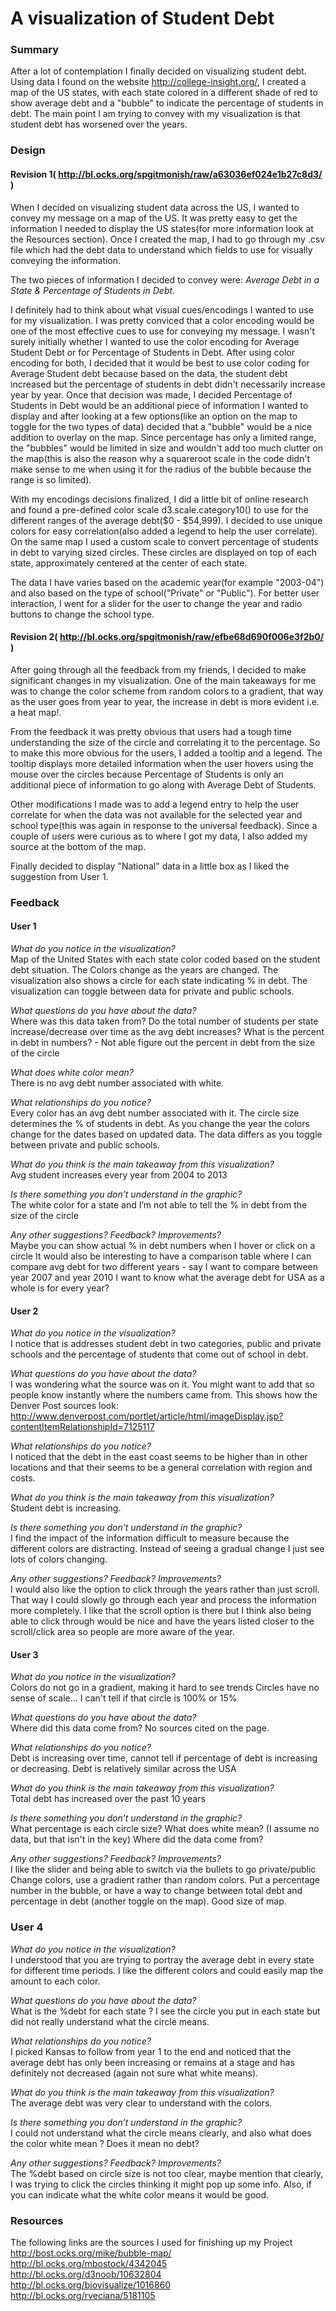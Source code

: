 # A visualization of Student Debt
### Summary
After a lot of contemplation I finally decided on visualizing student debt. Using data I found on the website http://college-insight.org/, I created a map of the US states, with each state colored in a different shade of red to show average debt and a "bubble" to indicate the percentage of students in debt. The main point I am trying to convey with my visualization is that student debt has worsened over the years.

### Design
#### Revision 1( http://bl.ocks.org/spgitmonish/raw/a63036ef024e1b27c8d3/ )
When I decided on visualizing student data across the US, I wanted to convey my message on a map of the US. It was pretty easy to get the information I needed to display the US states(for more information look at the Resources section). Once I created the map, I had to go through my .csv file which had the debt data to understand which fields to use for visually conveying the information.

The two pieces of information I decided to convey were: _Average Debt in a State & Percentage of Students in Debt_.

I definitely had to think about what visual cues/encodings I wanted to use for my visualization. I was pretty conviced that a color encoding would be one of the most effective cues to use for conveying my message. I wasn't surely initially whether I wanted to use the color encoding for Average Student Debt or for Percentage of Students in Debt. After using color encoding for both, I decided that it would be best to use color coding for Average Student debt because based on the data, the student debt increased but the percentage of students in debt didn't necessarily increase year by year. Once that decision was made, I decided Percentage of Students in Debt would be an additional piece of information I wanted to display and after looking at a few options(like an option on the map to toggle for the two types of data) decided that a "bubble" would be a nice addition to overlay on the map. Since percentage has only a limited range, the "bubbles" would be limited in size and wouldn't add too much clutter on the map(this is also the reason why a squareroot scale in the code didn't make sense to me when using it for the radius of the bubble because the range is so limited). 

With my encodings decisions finalized, I did a little bit of online research and found a pre-defined color scale d3.scale.category10() to use for the different ranges of the average debt($0 - $54,999). I decided to use unique colors for easy correlation(also added a legend to help the user correlate). On the same map I used a custom scale to convert percentage of students in debt to varying sized circles. These circles are displayed on top of each state, approximately centered at the center of each state.

The data I have varies based on the academic year(for example "2003-04") and also based on the type of school("Private" or "Public"). For better user interaction, I went for a slider for the user to change the year and radio buttons to change the school type.

#### Revision 2( http://bl.ocks.org/spgitmonish/raw/efbe68d690f006e3f2b0/ )
After going through all the feedback from my friends, I decided to make significant changes in my visualization. One of the main takeaways for me was to change the color scheme from random colors to a gradient, that way as the user goes from year to year, the increase in debt is more evident i.e. a heat map!.

From the feedback it was pretty obvious that users had a tough time understanding the size of the circle and correlating it to the percentage. So to make this more obvious for the users, I added a tooltip and a legend. The tooltip displays more detailed information when the user hovers using the mouse over the circles because Percentage of Students is only an additional piece of information to go along with Average Debt of Students. 

Other modifications I made was to add a legend entry to help the user correlate for when the data was not available for the selected year and school type(this was again in response to the universal feedback). Since a couple of users were curious as to where I got my data, I also added my source at the bottom of the map.

Finally decided to display "National" data in a little box as I liked the suggestion from User 1.

### Feedback
#### User 1  
*What do you notice in the visualization?*  
Map of the United States with each state color coded based on the student debt situation.
The Colors change as the years are changed. The visualization also shows a circle
for each state indicating % in debt. The visualization can toggle between data
for private and public schools.

*What questions do you have about the data?*       
Where was this data taken from?
Do the total number of students per state increase/decrease over time as the avg
debt increases? What is the percent in debt in numbers? - Not able figure out the
percent in debt from the size of the circle

*What does white color mean?*  
There is no avg debt number associated with white.

*What relationships do you notice?*  
Every color has an avg debt number associated with it.
The circle size determines the % of students in debt.
As you change the year the colors change for the dates based on updated data.
The data differs as you toggle between private and public schools.

*What do you think is the main takeaway from this visualization?*  
Avg student increases every year from 2004 to 2013

*Is there something you don’t understand in the graphic?*  
The white color for a state and I’m not able to tell the % in debt from the size
of the circle

*Any other suggestions? Feedback? Improvements?*  
Maybe you can show actual % in debt numbers when I hover or click on a circle
It would also be interesting to have a comparison table where I can compare avg
debt for two different years - say I want to compare between year 2007 and year 2010
I want to know what the average debt for USA as a whole is for every year?

#### User 2
*What do you notice in the visualization?*  
I notice that is addresses student debt in two categories, public and private
schools and the percentage of students that come out of school in debt.

*What questions do you have about the data?*  
I was wondering what the source was on it. You might want to add that so people
know instantly where the numbers came from. This shows how the Denver Post sources look:
http://www.denverpost.com/portlet/article/html/imageDisplay.jsp?contentItemRelationshipId=7125117

*What relationships do you notice?*    
I noticed that the debt in the east coast seems to be higher than in other locations and that their seems to be a general correlation with region and costs.

*What do you think is the main takeaway from this visualization?*  
Student debt is increasing.

*Is there something you don’t understand in the graphic?*    
I find the impact of the information difficult to measure because the different colors are distracting. Instead of seeing a gradual change I just see lots of colors changing.

*Any other suggestions? Feedback? Improvements?*  
I would also like the option to click through the years rather than just scroll.
That way I could slowly go through each year and process the information more completely.
I like that the scroll option is there but I think also being able to click through
would be nice and have the years listed closer to the scroll/click area so people
are more aware of the year.


#### User 3
*What do you notice in the visualization?*  
Colors do not go in a gradient, making it hard to see trends
Circles have no sense of scale... I can't tell if that circle is 100% or 15%

*What questions do you have about the data?*  
Where did this data come from? No sources cited on the page.

*What relationships do you notice?*  
Debt is increasing over time, cannot tell if percentage of debt is increasing or
decreasing. Debt is relatively similar across the USA

*What do you think is the main takeaway from this visualization?*  
Total debt has increased over the past 10 years

*Is there something you don’t understand in the graphic?*  
What percentage is each circle size?
What does white mean? (I assume no data, but that isn't in the key)
Where did the data come from?

*Any other suggestions? Feedback? Improvements?*  
I like the slider and being able to switch via the bullets to go private/public
Change colors, use a gradient rather than random colors. Put a percentage number
in the bubble, or have a way to change between total debt and percentage in debt
(another toggle on the map). Good size of map.

### User 4
*What do you notice in the visualization?*  
I understood that you are trying to portray the average debt in every state for
different time periods. I like the different colors and could easily map the
amount to each color.

*What questions do you have about the data?*  
What is the %debt for each state ? I see the circle you put in each state but
did not really understand what the circle means.

*What relationships do you notice?*  
I picked Kansas to follow from year 1 to the end and noticed that the average
debt has only been increasing or remains at a stage and has definitely not
decreased (again not sure what white means).

*What do you think is the main takeaway from this visualization?*  
The average debt was very clear to understand with the colors.

*Is there something you don’t understand in the graphic?*  
I could not understand what the circle means clearly, and also what does the
color white mean ? Does it mean no debt?

*Any other suggestions? Feedback? Improvements?*  
The %debt based on circle size is not too clear, maybe mention that clearly,
I was trying to click the circles thinking it might pop up some info.
Also, if you can indicate what the white color means it would be good.

### Resources
The following links are the sources I used for finishing up my Project  
http://bost.ocks.org/mike/bubble-map/  
http://bl.ocks.org/mbostock/4342045  
http://bl.ocks.org/d3noob/10632804  
http://bl.ocks.org/biovisualize/1016860  
http://bl.ocks.org/rveciana/5181105  
